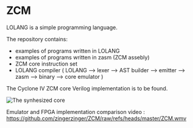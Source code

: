 # ZCM

LOLANG is a simple programming language.

The repository contains: <br >

- examples of programs written in LOLANG
- examples of programs written in zasm (ZCM assebly)
- ZCM core instruction set
- LOLANG compiler ( LOLANG --> lexer --> AST builder --> emitter --> zasm --> binary --> core emulator )

The Cyclone IV ZCM core Verilog implementation is to be found.

![The synhesized core]([http://url/to/img.png](https://raw.githubusercontent.com/zingerzinger/ZCM/refs/heads/master/ZCM/core_sythesized.png))

Emulator and FPGA implementation comparison video : https://github.com/zingerzinger/ZCM/raw/refs/heads/master/ZCM.wmv
